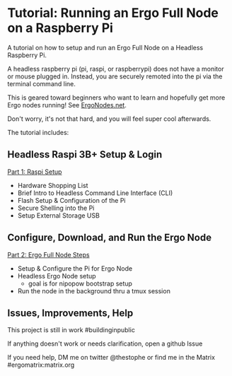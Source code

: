 # Tutorial: Running an Ergo Full Node on a Raspberry Pi

A tutorial on how to setup and run an Ergo Full Node on a Headless Raspberry Pi.

A headless raspberry pi (pi, raspi, or raspberrypi) does not have a monitor or mouse plugged in. Instead, you are securely remoted into the pi via the terminal command line.

This is geared toward beginners who want to learn and hopefully get more Ergo nodes running! See [ErgoNodes.net](http://ergonodes.net/).

Don't worry, it's not that hard, and you will feel super cool afterwards.

The tutorial includes:

## Headless Raspi 3B+ Setup & Login

[Part 1: Raspi Setup](/part1-raspi-setup.md)
- Hardware Shopping List
- Brief Intro to Headless Command Line Interface (CLI)
- Flash Setup & Configuration of the Pi
- Secure Shelling into the Pi
- Setup External Storage USB

## Configure, Download, and Run the Ergo Node

[Part 2: Ergo Full Node Steps](/part2-ergo-full-node.md) 
- Setup & Configure the Pi for Ergo Node
- Headless Ergo Node setup
    - goal is for nipopow bootstrap setup
- Run the node in the background thru a tmux session

## Issues, Improvements, Help
This project is still in work #buildinginpublic

If anything doesn't work or needs clarification, open a github Issue

If you need help, DM me on twitter @thestophe or find me in the Matrix #ergomatrix:matrix.org 
